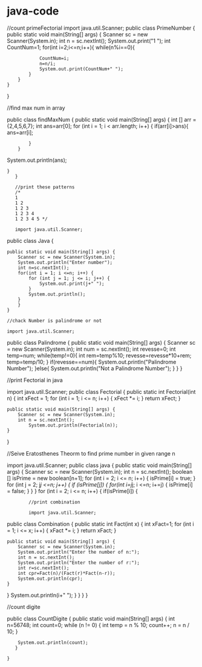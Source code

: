 # java-code
//count primeFectorial
import java.util.Scanner;
public class PrimeNumber {
    public static void main(String[] args) {
        Scanner sc = new Scanner(System.in);
        int n = sc.nextInt();
        System.out.print("1 ");
        int CountNum=1;
        for(int i=2;i<=n;i++){
            while(n%i==0){

                CountNum=i;
                n=n/i;
                System.out.print(CountNum+" ");
            }
        }
    }
}



//find max num in array

public class findMaxNum {
    public static void main(String[] args) {
        int [] arr = {2,4,5,6,7};
        int ans=arr[0];
        for (int i = 1; i < arr.length; i++) {
            if(arr[i]>ans){
                ans=arr[i];

            }
        }
System.out.println(ans);

    }
       }

       //print these patterns
       /*
       1 
       1 2 
       1 2 3 
       1 2 3 4 
       1 2 3 4 5 */

       import java.util.Scanner;
public class Java {

    public static void main(String[] args) {
        Scanner sc = new Scanner(System.in);
        System.out.println("Enter number");
        int n=sc.nextInt();
        for(int i = 1; i <=n; i++) {
            for (int j = 1; j <= i; j++) {
                System.out.print(j+" ");
            }
            System.out.println();
        }
        }
    }

    //chack Number is palindrome or not

    import java.util.Scanner;
public class Palindrome {
    public static void main(String[] args) {
        Scanner sc = new Scanner(System.in);
        int num = sc.nextInt();
        int revesse=0;
        int temp=num;
        while(temp!=0){
            int rem=temp%10;
            revesse=revesse*10+rem;
            temp=temp/10;
        }
        if(revesse==num){
            System.out.println("Palindrome Number");
        }else{
            System.out.println("Not a Palindrome Number");
        }
}
}

//print Fectorial in java

import java.util.Scanner;
public class Fectorial {
    public static int Fectorial(int n) {
        int xFect = 1;
        for (int i = 1; i <= n; i++) {
            xFect *= i;
        }
        return xFect;
    }

    public static void main(String[] args) {
        Scanner sc = new Scanner(System.in);
        int n = sc.nextInt();
            System.out.println(Fectorial(n));
    }
}

//Seive Eratosthenes Theorm to find prime number in given range n

import java.util.Scanner;
public class java {
    public static void main(String[] args) {
        Scanner sc = new Scanner(System.in);
        int n = sc.nextInt();
       boolean [] isPrime = new boolean[n+1];
        for (int i = 2; i <= n; i++) {
            isPrime[i] = true;
        }
        for (int j = 2; j*j <=n; j++) {
            if (isPrime[j]) {
                for(int i=j*j; i <=n; i+=j) {
                    isPrime[i] = false;
                }
            }
        }
        for (int i = 2; i <= n; i++) {
            if(isPrime[i]) {

            //print combination

            import java.util.Scanner;
public class Combination {
    public static int Fact(int x) {
        int xFact=1;
        for (int i = 1; i <= x; i++) {
            xFact *= i;
        }
        return xFact;
    }

    public static void main(String[] args) {
        Scanner sc = new Scanner(System.in);
        System.out.println("Enter the number of n:");
        int n = sc.nextInt();
        System.out.println("Enter the number of r:");
        int r=sc.nextInt();
        int cpr=Fact(n)/(Fact(r)*Fact(n-r));
        System.out.println(cpr);
    }
}
                System.out.println(i+" ");
            }
        }
    }
}

//count digite

public class CountDigite {
    public static void main(String[] args) {
        int n=56748;
        int count=0;
            while (n != 0) {
              int  temp = n % 10;
                count++;
                n = n / 10;
            }

        System.out.println(count);
       }

    }

